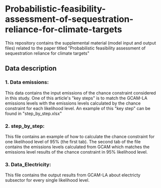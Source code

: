 # Probabilistic-feasibility-assessment-of-sequestration-reliance-for-climate-targets
This repository contains the supplemental material (model input and output files) related to the paper titled
"Probabilistic feasibility assessment of sequestration reliance for climate targets"
## Data description
### 1. Data emissions: 
This data contains the input emissions of the chance constraint considered in this study.
One of this article's "key steps" is to match the GCAM-LA emissions levels with the emissions levels calculated by the chance constraint for each likelihood level.
An example of this "key step" can be found in "step_by_step.xlsx"
### 2. step_by_step:
This file contains an example of how to calculate the chance constraint for one likelihood level of 95% (the first tab). The second tab of the file contains
the emissions levels calculated from GCAM which matches the emissions level results of the chance constraint in 95% likelihood level.
### 3. Data_Electricity: 
This file contains the output results from GCAM-LA about electricty subsector for every single likelihood level. 
